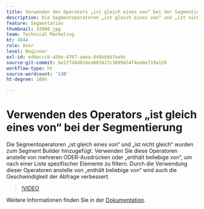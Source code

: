 ```yaml
---
title: Verwenden des Operators „ist gleich eines von“ bei der Segmentierung
description: Die Segmentoperatoren „ist gleich eines von“ und „ist nicht gleich“ wurden zum Segment Builder hinzugefügt. Verwenden Sie diese Operatoren anstelle von mehreren ODER-Ausdrücken oder „enthält beliebige von“, um nach einer Liste spezifischer Elemente zu filtern. Durch die Verwendung dieser Operatoren anstelle von „enthält beliebige von“ wird auch die Geschwindigkeit der Abfrage verbessert.
feature: Segmentation
thumbnail: 32960.jpg
team: Technical Marketing
kt: 4844
role: User
level: Beginner
exl-id: ed4eccc6-a56e-4767-aeea-046bbbb7ee9c
source-git-commit: be1ffd44024ea883427c3099434f4ed4e719a128
workflow-type: ht
source-wordcount: '138'
ht-degree: 100%

---
```


# Verwenden des Operators „ist gleich eines von“ bei der Segmentierung

Die Segmentoperatoren „ist gleich eines von“ und „ist nicht gleich“ wurden zum Segment Builder hinzugefügt. Verwenden Sie diese Operatoren anstelle von mehreren ODER-Ausdrücken oder „enthält beliebige von“, um nach einer Liste spezifischer Elemente zu filtern. Durch die Verwendung dieser Operatoren anstelle von „enthält beliebige von“ wird auch die Geschwindigkeit der Abfrage verbessert.

>[!VIDEO](https://video.tv.adobe.com/v/32960/?quality=12)

Weitere Informationen finden Sie in der [Dokumentation](https://experienceleague.adobe.com/docs/analytics/components/segmentation/segment-reference/seg-operators.html?lang=de).
